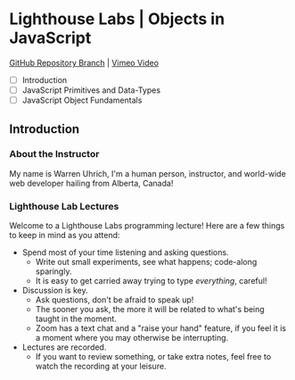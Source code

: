 # Lighthouse Labs | Objects in JavaScript

[GitHub Repository Branch](https://github.com/WarrenUhrich/lighthouse-labs-objects-in-javascript/tree/2022.03.29-web-flex-mar-21-day-objects-in-javascript) | [Vimeo Video](#)

- [ ] Introduction
- [ ] JavaScript Primitives and Data-Types
- [ ] JavaScript Object Fundamentals

## Introduction

### About the Instructor

My name is Warren Uhrich, I'm a human person, instructor, and world-wide web developer hailing from Alberta, Canada!

### Lighthouse Lab Lectures

Welcome to a Lighthouse Labs programming lecture! Here are a few things to keep in mind as you attend:
- Spend most of your time listening and asking questions.
    - Write out small experiments, see what happens; code-along sparingly.
    - It is easy to get carried away trying to type _everything_, careful!
- Discussion is key.
    - Ask questions, don't be afraid to speak up!
    - The sooner you ask, the more it will be related to what's being taught in the moment.
    - Zoom has a text chat and a "raise your hand" feature, if you feel it is a moment where you may otherwise be interrupting.
- Lectures are recorded.
    - If you want to review something, or take extra notes, feel free to watch the recording at your leisure.
